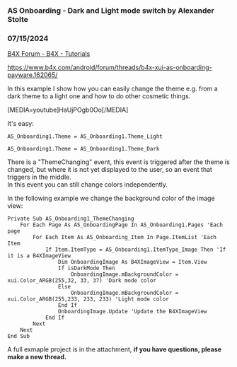 ###  AS Onboarding - Dark and Light mode switch by Alexander Stolte
### 07/15/2024
[B4X Forum - B4X - Tutorials](https://www.b4x.com/android/forum/threads/162093/)

<https://www.b4x.com/android/forum/threads/b4x-xui-as-onboarding-payware.162065/>  
  
In this example I show how you can easily change the theme e.g. from a dark theme to a light one and how to do other cosmetic things.  
  
[MEDIA=youtube]HaUjPOgb0Oo[/MEDIA]  
  
It's easy:  

```B4X
AS_Onboarding1.Theme = AS_Onboarding1.Theme_Light
```

  

```B4X
AS_Onboarding1.Theme = AS_Onboarding1.Theme_Dark
```

  
  
There is a "ThemeChanging" event, this event is triggered after the theme is changed, but where it is not yet displayed to the user, so an event that triggers in the middle.  
In this event you can still change colors independently.  
  
In the following example we change the background color of the image view:  

```B4X
Private Sub AS_Onboarding1_ThemeChanging  
    For Each Page As AS_OnboardingPage In AS_Onboarding1.Pages 'Each page  
        For Each Item As AS_Onboarding_Item In Page.ItemList 'Each Item  
            If Item.ItemType = AS_Onboarding1.ItemType_Image Then 'If it is a B4XImageView  
                Dim OnboardingImage As B4XImageView = Item.View  
                If isDarkMode Then  
                    OnboardingImage.mBackgroundColor = xui.Color_ARGB(255,32, 33, 37) 'Dark mode color  
                Else  
                    OnboardingImage.mBackgroundColor = xui.Color_ARGB(255,233, 233, 233) 'Light mode color  
                End If  
                OnboardingImage.Update 'Update the B4XImageView  
            End If  
        Next  
    Next  
End Sub
```

  
  
A full exmaple project is in the attachment, **if you have questions, please make a new thread.**